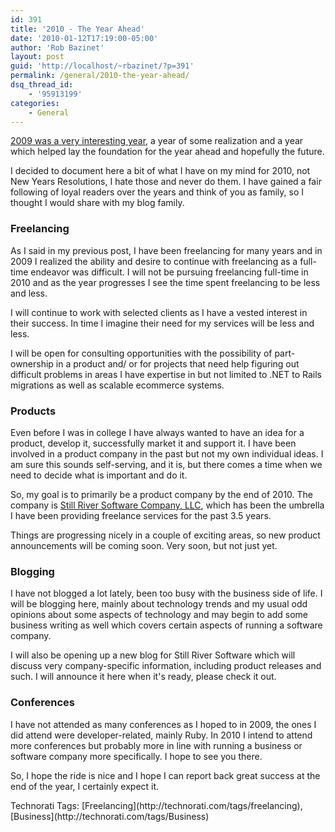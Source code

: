 ```yaml
---
id: 391
title: '2010 - The Year Ahead'
date: '2010-01-12T17:19:00-05:00'
author: 'Rob Bazinet'
layout: post
guid: 'http://localhost/~rbazinet/?p=391'
permalink: /general/2010-the-year-ahead/
dsq_thread_id:
    - '95913199'
categories:
    - General
---
```


[2009 was a very interesting year](https://accidentaltechnologist.com/technology/2009-year-in-review/), a year of some realization and a year which helped lay the foundation for the year ahead and hopefully the future.

I decided to document here a bit of what I have on my mind for 2010, not New Years Resolutions, I hate those and never do them. I have gained a fair following of loyal readers over the years and think of you as family, so I thought I would share with my blog family.

### Freelancing

As I said in my previous post, I have been freelancing for many years and in 2009 I realized the ability and desire to continue with freelancing as a full-time endeavor was difficult. I will not be pursuing freelancing full-time in 2010 and as the year progresses I see the time spent freelancing to be less and less.

I will continue to work with selected clients as I have a vested interest in their success. In time I imagine their need for my services will be less and less.

I will be open for consulting opportunities with the possibility of part-ownership in a product and/ or for projects that need help figuring out difficult problems in areas I have expertise in but not limited to .NET to Rails migrations as well as scalable ecommerce systems.

### Products

Even before I was in college I have always wanted to have an idea for a product, develop it, successfully market it and support it. I have been involved in a product company in the past but not my own individual ideas. I am sure this sounds self-serving, and it is, but there comes a time when we need to decide what is important and do it.

So, my goal is to primarily be a product company by the end of 2010. The company is [Still River Software Company, LLC](http://stillriversoftware.com/), which has been the umbrella I have been providing freelance services for the past 3.5 years.

Things are progressing nicely in a couple of exciting areas, so new product announcements will be coming soon. Very soon, but not just yet.

### Blogging

I have not blogged a lot lately, been too busy with the business side of life. I will be blogging here, mainly about technology trends and my usual odd opinions about some aspects of technology and may begin to add some business writing as well which covers certain aspects of running a software company.

I will also be opening up a new blog for Still River Software which will discuss very company-specific information, including product releases and such. I will announce it here when it's ready, please check it out.

### Conferences

I have not attended as many conferences as I hoped to in 2009, the ones I did attend were developer-related, mainly Ruby. In 2010 I intend to attend more conferences but probably more in line with running a business or software company more specifically. I hope to see you there.

So, I hope the ride is nice and I hope I can report back great success at the end of the year, I certainly expect it.

<div class="wlWriterEditableSmartContent" id="scid:0767317B-992E-4b12-91E0-4F059A8CECA8:24c06005-f898-4a32-813c-4d04095a0a77" style="padding-bottom: 0px; margin: 0px; padding-left: 0px; padding-right: 0px; display: inline; float: none; padding-top: 0px">Technorati Tags: [Freelancing](http://technorati.com/tags/freelancing),[Business](http://technorati.com/tags/Business)</div>